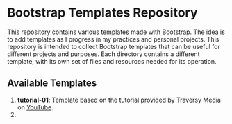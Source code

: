 # Bootstrap Templates Repository

This repository contains various templates made with Bootstrap. The idea is to add templates as I progress in my practices and personal projects. This repository is intended to collect Bootstrap templates that can be useful for different projects and purposes. Each directory contains a different template, with its own set of files and resources needed for its operation.

## Available Templates

1. **tutorial-01**: Template based on the tutorial provided by Traversy Media on [YouTube](https://www.youtube.com/watch?v=4sosXZsdy-s).
2.


